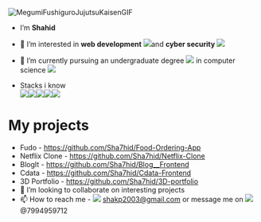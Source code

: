 ![MegumiFushiguroJujutsuKaisenGIF](https://user-images.githubusercontent.com/96056167/157695203-2a4c67e4-dff8-45fa-806a-e5c8e4ca4895.gif)

- I’m <b>Shahid</b> 
- 👀 I’m interested in <b>web development</b> <img src="https://img.icons8.com/external-kiranshastry-lineal-color-kiranshastry/50/000000/external-web-development-coding-kiranshastry-lineal-color-kiranshastry.png"/>and <b>cyber security</b> <img src="https://img.icons8.com/color/50/000000/cyber-security.png"/>
- 🌱 I’m currently pursuing an undergraduate degree <img src="https://img.icons8.com/external-vectorslab-flat-vectorslab/53/000000/external-degree-education-vectorslab-flat-vectorslab.png"/> in computer science <img src="https://img.icons8.com/external-flaticons-lineal-color-flat-icons/50/000000/external-computer-science-computer-science-flaticons-lineal-color-flat-icons.png"/>

- Stacks i know <br> <img src="https://img.icons8.com/color/96/000000/html-5--v1.png"/><img src="https://img.icons8.com/color/96/000000/css3.png"/><img src="https://img.icons8.com/color/96/000000/javascript--v1.png"/><img src="https://img.icons8.com/color/96/000000/flutter.png"/><img src="https://img.icons8.com/color/96/000000/react-native.png"/>
# My projects 
- Fudo - https://github.com/Sha7hid/Food-Ordering-App
- Netflix Clone - https://github.com/Sha7hid/Netflix-Clone
- BlogIt - https://github.com/Sha7hid/Blog__Frontend
- Cdata - https://github.com/Sha7hid/Cdata-Frontend
- 3D Portfolio - https://github.com/Sha7hid/3D-portfolio <Br>
- 💞️ I’m looking to collaborate on interesting projects 
- 📫 How to reach me - <img src="https://img.icons8.com/external-justicon-flat-justicon/50/000000/external-gmail-social-media-justicon-flat-justicon.png"/> shakp2003@gmail.com or message me on <img src="https://img.icons8.com/color/50/000000/whatsapp--v2.png"/>@7994959712

<!---
Sha7hid/Sha7hid is a ✨ special ✨ repository because its `README.md` (this file) appears on your GitHub profile.
You can click the Preview link to take a look at your changes.
--->
